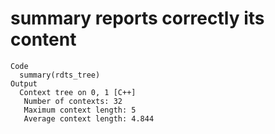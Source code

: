 # summary reports correctly its content

    Code
      summary(rdts_tree)
    Output
      Context tree on 0, 1 [C++]
       Number of contexts: 32 
       Maximum context length: 5 
       Average context length: 4.844 

